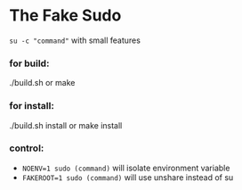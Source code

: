 # The Fake Sudo
`su -c "command"` with small features

### for build:
./build.sh or make

### for install:
./build.sh install or make install

### control:
* `NOENV=1 sudo (command)` will isolate environment variable
* `FAKEROOT=1 sudo (command)` will use unshare instead of su

